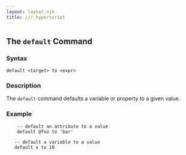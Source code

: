```yaml
---
layout: layout.njk
title: ///_hyperscript
---
```


## The `default` Command

### Syntax

```ebnf
default <target> to <expr>
```

### Description

The `default` command defaults a variable or property to a given value.

### Example

```hyperscript
    -- default an attribute to a value
    default @foo to 'bar'

   -- default a variable to a value
   default x to 10
```
